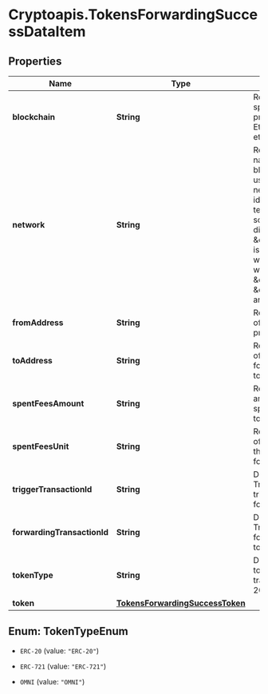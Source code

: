 # Cryptoapis.TokensForwardingSuccessDataItem

## Properties

Name | Type | Description | Notes
------------ | ------------- | ------------- | -------------
**blockchain** | **String** | Represents the specific blockchain protocol name, e.g. Ethereum, Bitcoin, etc. | 
**network** | **String** | Represents the name of the blockchain network used; blockchain networks are usually identical as technology and software, but they differ in data, e.g. - \&quot;mainnet\&quot; is the live network with actual data while networks like \&quot;testnet\&quot;, \&quot;ropsten\&quot; are test networks. | 
**fromAddress** | **String** | Represents the hash of the address that provides the tokens. | 
**toAddress** | **String** | Represents the hash of the address to forward the tokens to. | 
**spentFeesAmount** | **String** | Represents the amount of the fee spent for the tokens to be forwarded. | 
**spentFeesUnit** | **String** | Represents the unit of the fee spent for the tokens to be forwarded, e.g. BTC. | 
**triggerTransactionId** | **String** | Defines the unique Transaction ID that triggered the token forwarding. | 
**forwardingTransactionId** | **String** | Defines the unique Transaction ID that forwarded the tokens. | 
**tokenType** | **String** | Defines the type of token sent with the transaction, e.g. ERC 20. | 
**token** | [**TokensForwardingSuccessToken**](TokensForwardingSuccessToken.md) |  | 



## Enum: TokenTypeEnum


* `ERC-20` (value: `"ERC-20"`)

* `ERC-721` (value: `"ERC-721"`)

* `OMNI` (value: `"OMNI"`)




